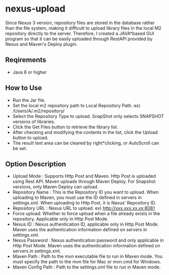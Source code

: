 # nexus-upload
Since Nexus 3 version, repository files are stored in the database rather than the file system, making it difficult to upload library files in the local M2 repository directly to the server. Therefore, I created a JAVA*based GUI program so that it can be easily uploaded through RestAPI provided by Nexus and Maven's Deploy plugin.


## Reqirements
* Java 8 or higher

## How to Use
* Run the Jar file.
* Set the local m2 repository path to Local Repository Path. ex) /Users/A/.m2/repository/
* Select the Repository Type to upload. SnapShot only selects SNAPSHOT versions of libraries.
* Click the Get Files button to retrieve the library list.
* After checking and modifying the contents in the list, click the Upload button to upload.
* The result text area can be cleared by right*clicking, or AutoScroll can be set.

## Option Description
* Upload Mode : Supports Http Post and Maven. Http Post is uploaded using Rest API. Maven uploads through Maven Deploy. For Snapshot versions, only Maven Deploy can upload.
* Repository Name : This is the Repository ID you want to upload. When uploading to Maven, you must use the ID defined in servers in settings.xml. When uploading to Http Post, it is Nexus' Repository ID.
* Repository URL : Nexus URL to upload. ex) http://xxx.xxx.xx.xx:8081
* Force upload: Whether to force upload when a file already exists in the repository. Applicable only in Http Post Mode.
* Nexus ID : Nexus authentication ID, applicable only in Http Post Mode. Maven uses the authentication information defined on servers in settings.xml.
* Nexus Password : Nexus authentication password and only applicable in Http Post Mode. Maven uses the authentication information defined on servers in settings.xml.
* Maven Path : Path to the mvn executable file to run in Maven mode. You must specify the path to the mvn file for Mac or mvn.cmd for Windows.
* Maven Config Path : Path to the settings.xml file to run in Maven mode.